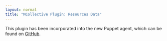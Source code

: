 ```yaml
---
layout: normal
title: "MCollective Plugin: Resources Data"
---
```


This plugin has been incorporated into the new Puppet agent, which can be found on [GitHub](https://github.com/puppetlabs/mcollective-puppet-agent#readme).
